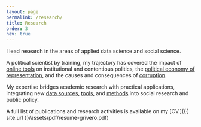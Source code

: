 ```yaml
---
layout: page
permalink: /research/
title: Research
order: 3
nav: true
---
```


I lead research in the areas of applied data science and social science.

A political scientist by training, my trajectory has covered the impact of [online tools](https://www.amazon.com/Retooling-Politics-Digital-Shaping-Democracy/dp/1108419402) on institutional and contentious politics, the [political economy of representation](https://www.sciencedirect.com/science/article/abs/pii/S0176268015000592), and the causes and consequences of [corruption](https://www.cambridge.org/core/journals/political-science-research-and-methods/article/rooting-out-corruption-or-rooting-for-corruption-the-heterogeneous-electoral-consequences-of-scandals/902FCB9C6DF2CCB1DB73E57AC07AD5D4). 

My expertise bridges academic research with practical applications, integrating new [data sources,](https://www.journals.uchicago.edu/doi/pdf/10.1086/709672) [tools,](https://journals.sagepub.com/doi/abs/10.1177/1525822X221107053) and [methods](https://rsa.tandfonline.com/doi/abs/10.1080/21582041.2017.1325924) into social research and public policy.

A full list of publications and research activities is available on my
[CV.]({{ site.url }}/assets/pdf/resume-grivero.pdf)


